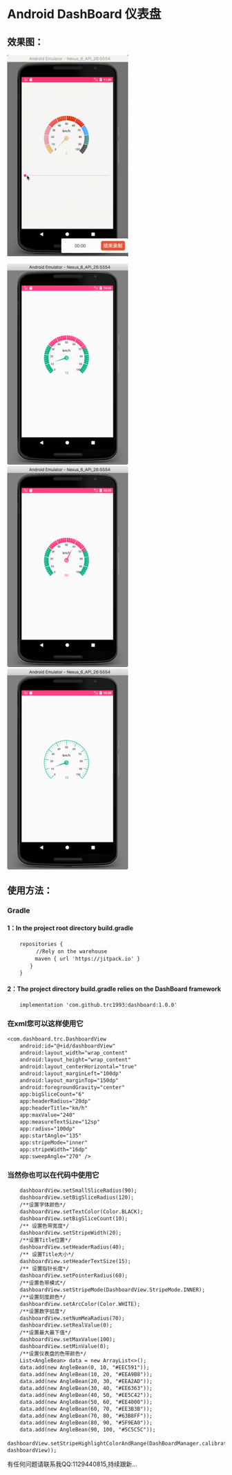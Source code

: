 # Android DashBoard 仪表盘

## 效果图：

<img src="readme_resources/gif.gif" width="280" height="466"/>


<img src="readme_resources/1.png" width="280" height="466"/> <img src="readme_resources/2.png" width="280" height="466"/> <img src="readme_resources/s3.png" width="280" height="466"/>

## 使用方法：
### Gradle
#### 1：In the project root directory build.gradle

        repositories {
          　　//Rely on the warehouse
        　　　maven { url 'https://jitpack.io' }
        　　}
        }

#### 2：The project directory build.gradle relies on the DashBoard framework

        implementation 'com.github.trc1993:dashboard:1.0.0'


### 在xml您可以这样使用它


    <com.dashboard.trc.DashboardView
        android:id="@+id/dashboardView"
        android:layout_width="wrap_content"
        android:layout_height="wrap_content"
        android:layout_centerHorizontal="true"
        android:layout_marginLeft="100dp"
        android:layout_marginTop="150dp"
        android:foregroundGravity="center"
        app:bigSliceCount="6"
        app:headerRadius="20dp"
        app:headerTitle="km/h"
        app:maxValue="240"
        app:measureTextSize="12sp"
        app:radius="100dp"
        app:startAngle="135"
        app:stripeMode="inner"
        app:stripeWidth="16dp"
        app:sweepAngle="270" />


### 当然你也可以在代码中使用它


        dashboardView.setSmallSliceRadius(90);
        dashboardView.setBigSliceRadius(120);
        /**设置字体颜色*/
        dashboardView.setTextColor(Color.BLACK);
        dashboardView.setBigSliceCount(10);
        /** 设置色带宽度*/
        dashboardView.setStripeWidth(20);
        /**设置Title位置*/
        dashboardView.setHeaderRadius(40);
        /** 设置Title大小*/
        dashboardView.setHeaderTextSize(15);
        /** 设置指针长度*/
        dashboardView.setPointerRadius(60);
        /**设置色带模式*/
        dashboardView.setStripeMode(DashboardView.StripeMode.INNER);
        /**设置刻度颜色*/
        dashboardView.setArcColor(Color.WHITE);
        /**设置数字弧度*/
        dashboardView.setNumMeaRadius(70);
        dashboardView.setRealValue(0);
        /**设置最大最下值*/
        dashboardView.setMaxValue(100);
        dashboardView.setMinValue(0);
        /**设置仪表盘的色带颜色*/
        List<AngleBean> data = new ArrayList<>();
        data.add(new AngleBean(0, 10, "#EEC591"));
        data.add(new AngleBean(10, 20, "#EEA9B8"));
        data.add(new AngleBean(20, 30, "#EEA2AD"));
        data.add(new AngleBean(30, 40, "#EE6363"));
        data.add(new AngleBean(40, 50, "#EE5C42"));
        data.add(new AngleBean(50, 60, "#EE4000"));
        data.add(new AngleBean(60, 70, "#EE3B3B"));
        data.add(new AngleBean(70, 80, "#63B8FF"));
        data.add(new AngleBean(80, 90, "#5F9EA0"));
        data.add(new AngleBean(90, 100, "#5C5C5C"));
        dashboardView.setStripeHighlightColorAndRange(DashBoardManager.calibration2Angle(data, dashboardView));



有任何问题请联系我QQ:1129440815,持续跟新...


